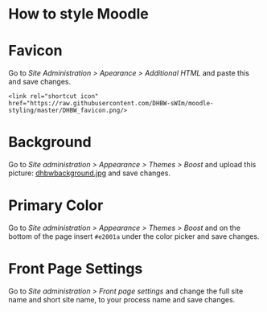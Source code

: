 How to style Moodle
===================

# Favicon

Go to *Site Administration > Apearance > Additional HTML* and paste this and save changes.

```
<link rel="shortcut icon" href="https://raw.githubusercontent.com/DHBW-sWIm/moodle-styling/master/DHBW_favicon.png/>
```

# Background

Go to *Site administration > Appearance > Themes > Boost* and upload this picture: [dhbwbackground.jpg](./dhbwbackground.jpg) and save changes.

# Primary Color

Go to  *Site administration > Appearance > Themes > Boost* and on the bottom of the page insert `#e2001a` under the color picker and save changes.

# Front Page Settings

Go to *Site administration > Front page settings* and change the full site name and short site name, to your process name and save changes.
